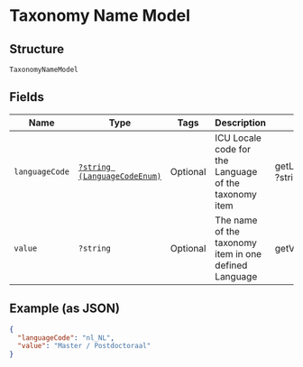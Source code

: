 
# Taxonomy Name Model

## Structure

`TaxonomyNameModel`

## Fields

| Name | Type | Tags | Description | Getter | Setter |
|  --- | --- | --- | --- | --- | --- |
| `languageCode` | [`?string (LanguageCodeEnum)`](../../doc/models/language-code-enum.md) | Optional | ICU Locale code for the Language of the taxonomy item | getLanguageCode(): ?string | setLanguageCode(?string languageCode): void |
| `value` | `?string` | Optional | The name of the taxonomy item in one defined Language | getValue(): ?string | setValue(?string value): void |

## Example (as JSON)

```json
{
  "languageCode": "nl_NL",
  "value": "Master / Postdoctoraal"
}
```

